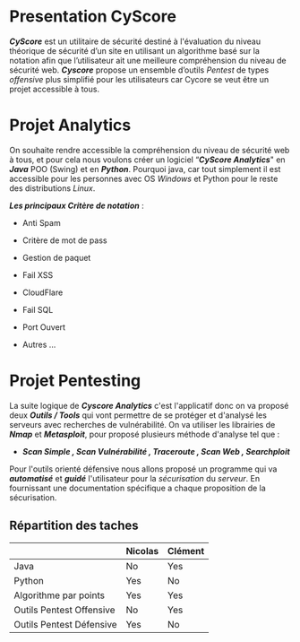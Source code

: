 # Presentation CyScore

**_CyScore_** est un utilitaire de sécurité destiné à l'évaluation du niveau théorique de sécurité d’un site en utilisant un algorithme basé sur la notation afin que l’utilisateur ait une meilleure compréhension du niveau de sécurité web.
**_Cyscore_** propose un ensemble d’outils _Pentest_ de types _offensive_ plus simplifié pour les utilisateurs car Cycore se veut être un projet accessible à tous.


# Projet Analytics

On souhaite rendre accessible la compréhension du niveau de sécurité web à tous, et pour cela nous voulons créer un logiciel “**_CyScore Analytics_**" en **_Java_** POO (Swing) et en **_Python_**.
Pourquoi java, car tout simplement il est accessible pour les personnes avec OS _Windows_ et Python pour le reste des distributions _Linux_.

  

**_Les principaux Critère de notation_** :

-   Anti Spam
    
-   Critère de mot de pass
    
-   Gestion de paquet
    
-   Fail XSS
    
-   CloudFlare
    
-   Fail SQL
    
-   Port Ouvert
    
-   Autres …

# Projet Pentesting

La suite logique de **_Cyscore Analytics_** c'est l'applicatif donc on va proposé deux **_Outils / Tools_** qui vont permettre de se protéger et d'analysé les serveurs avec recherches de vulnérabilité.
On va utiliser les librairies de **_Nmap_** et **_Metasploit_**, pour proposé plusieurs méthode d'analyse tel que :

- **_Scan Simple , Scan Vulnérabilité , Traceroute , Scan Web , Searchploit_**

Pour l'outils orienté défensive nous allons proposé un programme qui va **_automatisé_** et **_guidé_** l'utilisateur pour la _sécurisation_ du _serveur_.
En fournissant une documentation spécifique a chaque proposition de la sécurisation. 



## Répartition des taches



|                |Nicolas                          |Clément                    |
|----------------|-------------------------------|-----------------------------|
|Java            |             No                |             Yes             |
|Python          |             Yes               |              No             |
|Algorithme par points     |    Yes               |             Yes            |
|Outils Pentest Offensive  |    No               |              Yes            |
|Outils Pentest Défensive  |    Yes               |              No            |



